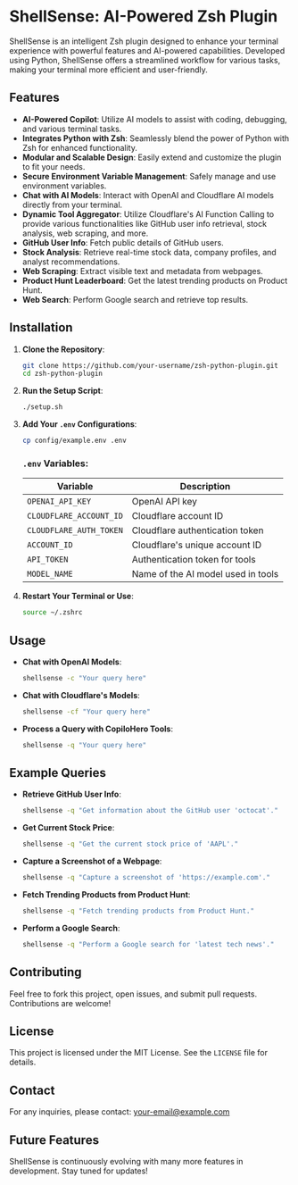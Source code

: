 # ShellSense: AI-Powered Zsh Plugin

ShellSense is an intelligent Zsh plugin designed to enhance your terminal experience with powerful features and AI-powered capabilities. Developed using Python, ShellSense offers a streamlined workflow for various tasks, making your terminal more efficient and user-friendly.

## Features

- **AI-Powered Copilot**: Utilize AI models to assist with coding, debugging, and various terminal tasks.
- **Integrates Python with Zsh**: Seamlessly blend the power of Python with Zsh for enhanced functionality.
- **Modular and Scalable Design**: Easily extend and customize the plugin to fit your needs.
- **Secure Environment Variable Management**: Safely manage and use environment variables.
- **Chat with AI Models**: Interact with OpenAI and Cloudflare AI models directly from your terminal.
- **Dynamic Tool Aggregator**: Utilize Cloudflare's AI Function Calling to provide various functionalities like GitHub user info retrieval, stock analysis, web scraping, and more.
- **GitHub User Info**: Fetch public details of GitHub users.
- **Stock Analysis**: Retrieve real-time stock data, company profiles, and analyst recommendations.
- **Web Scraping**: Extract visible text and metadata from webpages.
- **Product Hunt Leaderboard**: Get the latest trending products on Product Hunt.
- **Web Search**: Perform Google search and retrieve top results.

## Installation

1. **Clone the Repository**:
    ```bash
    git clone https://github.com/your-username/zsh-python-plugin.git
    cd zsh-python-plugin
    ```

2. **Run the Setup Script**:
    ```bash
    ./setup.sh
    ```

3. **Add Your `.env` Configurations**:
    ```bash
    cp config/example.env .env
    ```

    ### `.env` Variables:

    | Variable                | Description                                  |
    |-------------------------|----------------------------------------------|
    | `OPENAI_API_KEY`        | OpenAI API key                               |
    | `CLOUDFLARE_ACCOUNT_ID` | Cloudflare account ID                         |
    | `CLOUDFLARE_AUTH_TOKEN` | Cloudflare authentication token               |
    | `ACCOUNT_ID`            | Cloudflare's unique account ID                |
    | `API_TOKEN`             | Authentication token for tools                |
    | `MODEL_NAME`            | Name of the AI model used in tools            |

4. **Restart Your Terminal or Use**:
    ```bash
    source ~/.zshrc
    ```

## Usage

- **Chat with OpenAI Models**:
    ```bash
    shellsense -c "Your query here"
    ```

- **Chat with Cloudflare's Models**:
    ```bash
    shellsense -cf "Your query here"
    ```

- **Process a Query with CopiloHero Tools**:
    ```bash
    shellsense -q "Your query here"
    ```

## Example Queries

- **Retrieve GitHub User Info**:
    ```bash
    shellsense -q "Get information about the GitHub user 'octocat'."
    ```

- **Get Current Stock Price**:
    ```bash
    shellsense -q "Get the current stock price of 'AAPL'."
    ```

- **Capture a Screenshot of a Webpage**:
    ```bash
    shellsense -q "Capture a screenshot of 'https://example.com'."
    ```

- **Fetch Trending Products from Product Hunt**:
    ```bash
    shellsense -q "Fetch trending products from Product Hunt."
    ```

- **Perform a Google Search**:
    ```bash
    shellsense -q "Perform a Google search for 'latest tech news'."
    ```

## Contributing

Feel free to fork this project, open issues, and submit pull requests. Contributions are welcome!

## License

This project is licensed under the MIT License. See the `LICENSE` file for details.

## Contact

For any inquiries, please contact: [your-email@example.com](mailto:your-email@example.com)

## Future Features

ShellSense is continuously evolving with many more features in development. Stay tuned for updates!
